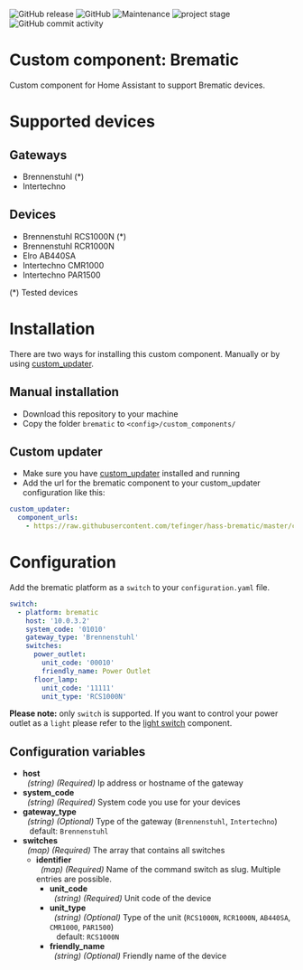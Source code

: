 ![GitHub release](https://img.shields.io/github/release/tefinger/hass-brematic.svg)
![GitHub](https://img.shields.io/github/license/tefinger/hass-brematic.svg)
![Maintenance](https://img.shields.io/maintenance/yes/2099.svg)
![project stage](https://img.shields.io/badge/project%20stage-work%20in%20progress-green.svg)
![GitHub commit activity](https://img.shields.io/github/commit-activity/y/tefinger/hass-brematic.svg)

# Custom component: Brematic
Custom component for Home Assistant to support Brematic devices.

# Supported devices
## Gateways
- Brennenstuhl (*)
- Intertechno

## Devices
- Brennenstuhl RCS1000N (*)
- Brennenstuhl RCR1000N
- Elro AB440SA
- Intertechno CMR1000
- Intertechno PAR1500

(*) Tested devices

# Installation
There are two ways for installing this custom component. Manually or by using [custom_updater](https://www.home-assistant.io/components/light.switch/).

## Manual installation
- Download this repository to your machine
- Copy the folder `brematic` to `<config>/custom_components/`

## Custom updater
- Make sure you have [custom_updater](https://www.home-assistant.io/components/light.switch/) installed and running
- Add the url for the brematic component to your custom_updater configuration like this:
```yaml
custom_updater:
  component_urls:
    - https://raw.githubusercontent.com/tefinger/hass-brematic/master/custom_updater.json
```

# Configuration
Add the brematic platform as a `switch` to your `configuration.yaml` file.

```yaml
switch:
  - platform: brematic
    host: '10.0.3.2'
    system_code: '01010'
    gateway_type: 'Brennenstuhl'
    switches:
      power_outlet:
        unit_code: '00010'
        friendly_name: Power Outlet
      floor_lamp:
        unit_code: '11111'
        unit_type: 'RCS1000N'
```
**Please note:** only `switch` is supported. If you want to control your power outlet as a `light` please refer to the [light switch](https://www.home-assistant.io/components/light.switch/) component.

## Configuration variables

- **host**<br />&nbsp;&nbsp;*(string) (Required)* Ip address or hostname of the gateway
- **system_code**<br />&nbsp;&nbsp;*(string) (Required)* System code you use for your devices
- **gateway_type**<br />&nbsp;&nbsp;*(string) (Optional)* Type of the gateway (`Brennenstuhl`, `Intertechno`) <br />&nbsp;&nbsp; default: `Brennenstuhl`
- **switches**<br />&nbsp;&nbsp;*(map) (Required)* The array that contains all switches
  - **identifier**<br />&nbsp;&nbsp;*(map) (Required)* Name of the command switch as slug. Multiple entries are possible.
    - **unit_code**<br />&nbsp;&nbsp;*(string) (Required)* Unit code of the device
    - **unit_type**<br />&nbsp;&nbsp;*(string) (Optional)* Type of the unit (`RCS1000N`, `RCR1000N`, `AB440SA`, `CMR1000`, `PAR1500`) <br />&nbsp;&nbsp; default: `RCS1000N`
    - **friendly_name**<br />&nbsp;&nbsp;*(string) (Optional)* Friendly name of the device
